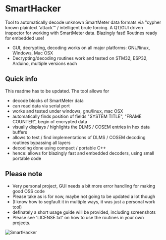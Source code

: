 # SmartHacker
Tool to automatically decode unknown SmartMeter data formats via "cypher known plaintext 'attack'" / intelligent brute forcing. A QT/GUI driven inspector for working with SmartMeter data. Blazingly fast! Routines ready for embedded use!
 - GUI, decrypting, decoding works on all major platforms: GNU/linux, Windows, Mac OSX  
 - Decrypting/decoding routines work and tested on STM32, ESP32, Arduino, multiple versions each

## Quick info

This readme has to be updated. The tool allows for
 - decode blocks of SmartMeter data
 - can read data via serial port
 - works and tested under windows, gnu/linux, mac OSX
 - automatically finds position of fields "SYSTEM TITLE", "FRAME COUNTER", begin of encrypted data
 - visually displays / highlights the DLMS / COSEM entries in hex data buffers
 - allows to test / find implementations of DLMS / COSEM decoding routines bypassing all layers
 - decoding done using compact / portable C++
 - hence: allows for blazingly fast and embedded decoders, using small portable code

## Please note
 - Very personal project, GUI needs a bit more error handling for making good OSS code
 - Please take as is for now, maybe not going to be updated a lot though
 - (I know how to segfault it in multiple ways, it was just a personal work tool)
 - definately a short usage guide will be provided, including screenshots
 - Please see 'LICENSE.txt' on how to use the routines in your own projects.

![SmartHacker](https://github.com/M64GitHub/SmartHacker/assets/84202356/7b7e9b37-7d94-4fef-a81c-bf5bbbd0e065)
